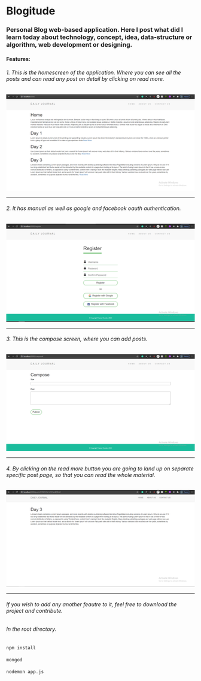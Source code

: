 # Blogitude
### Personal Blog web-based application. Here I post what did I learn today about technology, concept, idea, data-structure or algorithm, web development or designing.
#### Features:


###### 1. This is the homescreen of the application. Where you can see all the posts and can read any post on detail by clicking on read more.
<img src="Images/3.PNG"/>
<hr />

###### 2. It has manual as well as google and facebook oauth authentication.
<img src="Images/1.PNG"/>
<hr />



###### 3. This is the compose screen, where you can add posts.
<img src="Images/2.PNG"/>
<hr />

###### 4. By clicking on the read more button you are going to land up on separate specific post page, so that you can read the whole material.
<img src="Images/4.PNG"/>
<hr />

###### If you wish to add any another feautre to it, feel free to download the project and contribute.
###### In the root directory.
```
npm install

mongod

nodemon app.js
```
